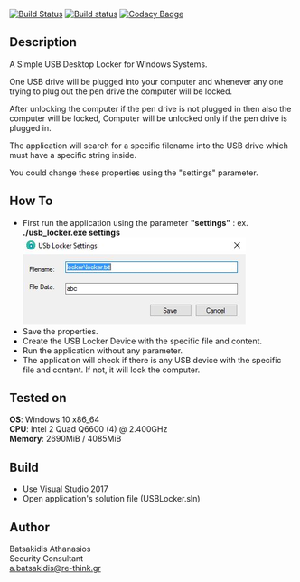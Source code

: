 [![Build Status](https://travis-ci.org/abatsakidis/usb_locker.svg?branch=master)](https://travis-ci.org/abatsakidis/usb_locker)
[![Build status](https://ci.appveyor.com/api/projects/status/6hg1u44n4g53mhgc?svg=true)](https://ci.appveyor.com/project/abatsakidis/usb-locker)
[![Codacy Badge](https://api.codacy.com/project/badge/Grade/79e174e8c51d417f94160cc427caaf88)](https://www.codacy.com/app/a.batsakidis/usb_locker?utm_source=github.com&amp;utm_medium=referral&amp;utm_content=abatsakidis/usb_locker&amp;utm_campaign=Badge_Grade)

## Description ##

A Simple USB Desktop Locker for Windows Systems.

One USB drive will be plugged into your computer and whenever any one trying to plug out the pen drive the computer will 
be locked. 

After unlocking the computer if the pen drive is not plugged in then also the computer will be locked, Computer will be 
unlocked only if the pen drive is plugged in.

The application will search for a specific filename into the USB drive which must have a specific string inside. 

You could change these properties using the "settings" parameter.

## How To ##

* First run the application using the parameter **"settings"** : ex. **./usb_locker.exe settings**
![Alt text](/screenshots/settings.jpg?raw=true "USB Locker Settings")
* Save the properties.
* Create the USB Locker Device with the specific file and content.
* Run the application without any parameter.
* The application will check if there is any USB device with the specific file and content. If not, it will lock the computer.

## Tested on ##

**OS**: Windows 10 x86_64 <br>
**CPU**: Intel 2 Quad Q6600 (4) @ 2.400GHz <br>
**Memory**: 2690MiB / 4085MiB <br>

## Build ##

* Use Visual Studio 2017<br>
* Open application's solution file (USBLocker.sln)<br>

## Author ##

Batsakidis Athanasios<br>
Security Consultant<br>
a.batsakidis@re-think.gr
